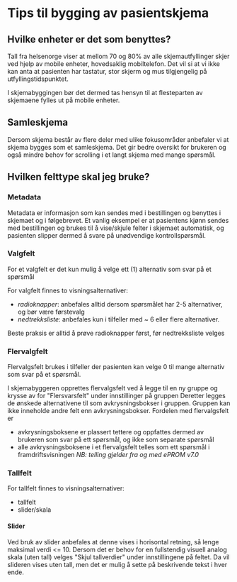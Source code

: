# Tips til bygging av pasientskjema

## Hvilke enheter er det som benyttes?

Tall fra helsenorge viser at mellom 70 og 80% av alle skjemautfyllinger skjer ved hjelp av mobile enheter, hovedsaklig mobiltelefon. Det vil si at vi ikke kan anta at pasienten har tastatur, stor skjerm og mus tilgjengelig på utfyllingstidspunktet.

I skjemabyggingen bør det dermed tas hensyn til at flesteparten av skjemaene fylles ut på mobile enheter. 

## Samleskjema 

Dersom skjema består av flere deler med ulike fokusområder anbefaler vi at skjema bygges som et samleskjema. Det gir bedre oversikt for brukeren og også mindre behov for scrolling i et langt skjema med mange spørsmål.

## Hvilken felttype skal jeg bruke?

### Metadata

Metadata er informasjon som kan sendes med i bestillingen og benyttes i skjemaet og i følgebrevet. 
Et vanlig eksempel er at pasientens kjønn sendes med bestillingen og brukes til å vise/skjule felter i skjemaet automatisk, og pasienten slipper dermed å svare på unødvendige kontrollspørsmål.

### Valgfelt

For et valgfelt er det kun mulig å velge ett (1) alternativ som svar på et spørsmål

For valgfelt finnes to visningsalternativer: 
 - _radioknapper_: anbefales alltid dersom spørsmålet har 2-5 alternativer, og bør være førstevalg 
 - _nedtrekksliste_: anbefales kun i tilfeller med ~ 6 eller flere alternativer.

Beste praksis er alltid å prøve radioknapper først, før nedtrekksliste velges

### Flervalgfelt

Flervalgsfelt brukes i tilfeller der pasienten kan velge 0 til mange alternativ som svar på et spørsmål.

I skjemabyggeren opprettes flervalgsfelt ved å legge til en ny gruppe og krysse av for "Flersvarsfelt" under innstillinger på gruppen
Deretter legges de ønskede alternativene til som avkrysningsbokser i gruppen.
Gruppen kan ikke inneholde andre felt enn avkrysningsbokser.
Fordelen med flervalgsfelt er
 - avkrysningsboksene er plassert tettere og oppfattes dermed av brukeren som svar på ett spørsmål, og ikke som separate spørsmål
 - alle avkrysningsboksene i et flervalgsfelt telles som ett spørsmål i framdriftsvisningen _NB: telling gjelder fra og med ePROM v7.0_

### Tallfelt

For tallfelt finnes to visningsalternativer:
 - tallfelt
 - slider/skala

#### Slider

Ved bruk av slider anbefales at denne vises i horisontal retning, så lenge maksimal verdi <= 10. 
Dersom det er behov for en fullstendig visuell analog skala (uten tall) velges "Skjul tallverdier" under innstillingene på feltet. Da vil slideren vises uten tall, men det er mulig å sette på beskrivende tekst i hver ende.




###





